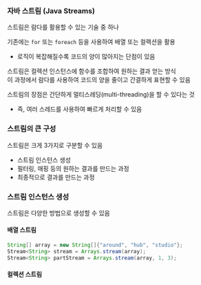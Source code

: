 ### 자바 스트림 (Java Streams)

스트림은 람다를 활용할 수 있는 기술 중 하나 <br>

기존에는 `for` 또는 `foreach` 등을 사용하여 배열 또는 컬랙션을 활용

- 로직이 복잡해질수록 코드의 양이 많아지는 단점이 있음

스트림은 컬렉션 인스턴스에 함수를 조합하여 원하는 결과 얻는 방식 <br>
이 과정에서 람다를 사용하여 코드의 양을 줄이고 간결하게 표현할 수 있음 <br>

스트림의 장점은 간단하게 멀티스레딩(multi-threading)을 할 수 있다는 것 <br>

- 즉, 여러 스레드를 사용하여 빠르게 처리할 수 있음

### 스트림의 큰 구성

스트림은 크게 3가지로 구분할 수 있음

- 스트림 인스턴스 생성
- 필터링, 매핑 등의 원하는 결과를 만드는 과정
- 최종적으로 결과를 만드는 과정

### 스트림 인스턴스 생성

스트림은 다양한 방법으로 생성할 수 있음 <br>

#### 배열 스트림

```java
String[] array = new String[]{"around", "hub", "studio"};
Stream<String> stream = Arrays.stream(array);
Stream<String> partStream = Arrays.stream(array, 1, 3);
```

#### 컬렉션 스트림



